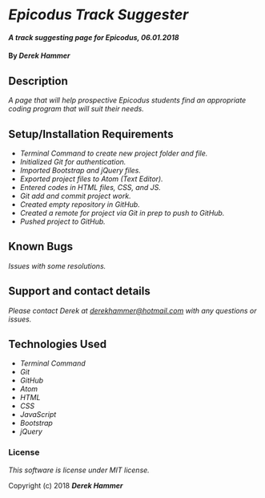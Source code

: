 # _Epicodus Track Suggester_

#### _A track suggesting page for Epicodus, 06.01.2018_

#### By _**Derek Hammer**_

## Description

_A page that will help prospective Epicodus students find an appropriate coding program that will suit their needs._

## Setup/Installation Requirements

* _Terminal Command to create new project folder and file._
* _Initialized Git for authentication._
* _Imported Bootstrap and jQuery files._
* _Exported project files to Atom (Text Editor)._
* _Entered codes in HTML files, CSS, and JS._
* _Git add and commit project work._
* _Created empty repository in GitHub._
* _Created a remote for project via Git in prep to push to GitHub._
* _Pushed project to GitHub._

## Known Bugs

_Issues with some resolutions._

## Support and contact details

_Please contact Derek at derekhammer@hotmail.com with any questions or issues._

## Technologies Used

* _Terminal Command_
* _Git_
* _GitHub_
* _Atom_
* _HTML_
* _CSS_
* _JavaScript_
* _Bootstrap_
* _jQuery_


### License

*This software is license under MIT license.*

Copyright (c) 2018 **_Derek Hammer_**
